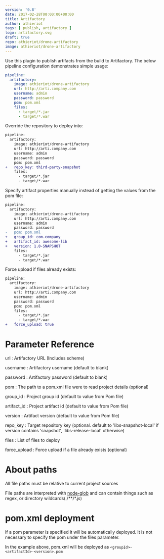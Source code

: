 ```yaml
---
version: '0.8'
date: 2017-02-28T00:00:00+00:00
title: Artifactory
author: athieriot
tags: [ publish, artifactory ]
logo: artifactory.svg
draft: true
repo: athieriot/drone-artifactory
image: athieriot/drone-artifactory
---
```


Use this plugin to publish artifacts from the build to Artifactory.
The below pipeline configuration demonstrates simple usage:

```yaml
pipeline:
  artifactory:
    image: athieriot/drone-artifactory
    url: http://arti.company.com
    username: admin
    password: password
    pom: pom.xml
    files:
      - target/*.jar
      - target/*.war
```

Override the repository to deploy into:

```diff
pipeline:
  artifactory:
    image: athieriot/drone-artifactory
    url: http://arti.company.com
    username: admin
    password: password
    pom: pom.xml
+   repo_key: third-party-snapshot
    files:
      - target/*.jar
      - target/*.war
```

Specify artifact properties manually instead of getting the values from the pom file:

```diff
pipeline:
  artifactory:
    image: athieriot/drone-artifactory
    url: http://arti.company.com
    username: admin
    password: password
-   pom: pom.xml
+   group_id: com.company 
+   artifact_id: awesome-lib
+   version: 1.0-SNAPSHOT
    files:
      - target/*.jar
      - target/*.war
```

Force upload if files already exists:

```diff
pipeline:
  artifactory:
    image: athieriot/drone-artifactory
    url: http://arti.company.com
    username: admin
    password: password
    pom: pom.xml
    files:
      - target/*.jar
      - target/*.war
+   force_upload: true      
```

# Parameter Reference

url
: Artifactory URL (Includes scheme)

username
: Artifactory username (default to blank)

password
: Artifactory password (default to blank)

pom
: The path to a pom.xml file were to read project details (optional)

group_id
: Project group id (default to value from Pom file)

artifact_id
: Project artifact id (default to value from Pom file)

version
: Artifact version (default to value from Pom file)

repo_key
: Target repository key (optional. default to 'libs-snapshot-local' if version contains 'snapshot', 'libs-release-local' otherwise)

files
: List of files to deploy

force_upload
: Force upload if a file already exists (optional)

# About paths

All file paths must be relative to current project sources

File paths are interpreted with [node-glob](https://github.com/isaacs/node-glob#glob-primer) and can contain things such as regex, or directory wildcards(./\*\*/\*.js)

# pom.xml deployment

If a pom parameter is specified it will be automatically deployed. It is not necessary to specify the pom under the files parameter.

In the example above, pom.xml will be deployed as `<groupId>-<artifactId>-<version>.pom`

